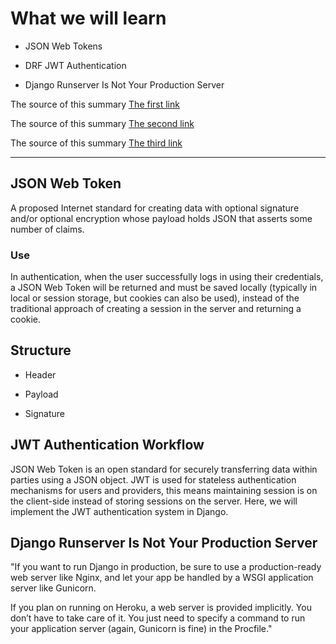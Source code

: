 # What we will learn

- JSON Web Tokens

- DRF JWT Authentication

- Django Runserver Is Not Your Production Server

The source of this summary [The first link](https://jwt.io/introduction/)

The source of this summary [The second link](https://simpleisbetterthancomplex.com/tutorial/2018/12/19/how-to-use-jwt-authentication-with-django-rest-framework.html)

The source of this summary [The third link](https://vsupalov.com/django-runserver-in-production/)

______________________________________

## JSON Web Token

A proposed Internet standard for creating data with optional signature and/or optional encryption whose payload holds JSON that asserts some number of claims.

### Use

In authentication, when the user successfully logs in using their credentials, a JSON Web Token will be returned and must be saved locally (typically in local or session storage, but cookies can also be used), instead of the traditional approach of creating a session in the server and returning a cookie. 

## Structure

* Header

* Payload

* Signature

## JWT Authentication Workflow

JSON Web Token is an open standard for securely transferring data within parties using a JSON object. JWT is used for stateless authentication mechanisms for users and providers, this means maintaining session is on the client-side instead of storing sessions on the server. Here, we will implement the JWT authentication system in Django.

## Django Runserver Is Not Your Production Server
"If you want to run Django in production, be sure to use a production-ready web server like Nginx, and let your app be handled by a WSGI application server like Gunicorn.

If you plan on running on Heroku, a web server is provided implicitly. You don’t have to take care of it. You just need to specify a command to run your application server (again, Gunicorn is fine) in the Procfile."



